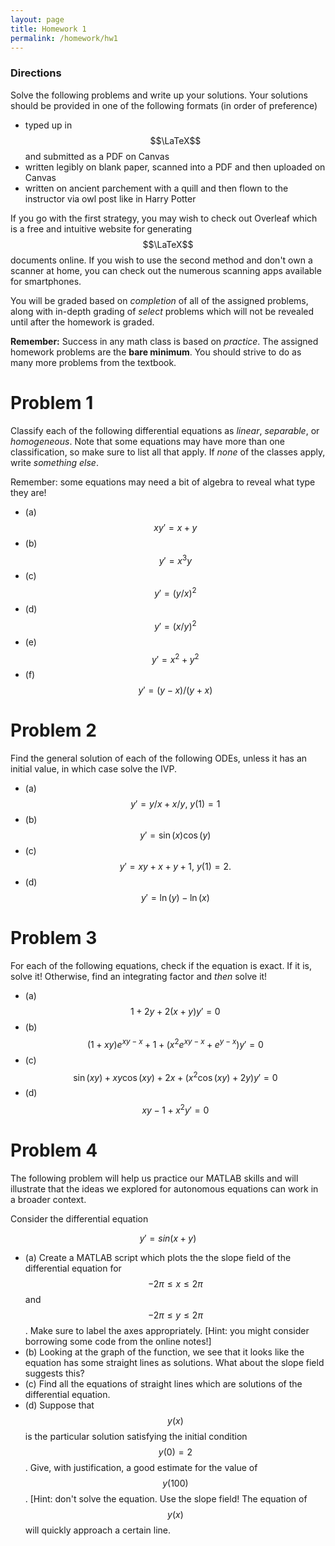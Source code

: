 ```yaml
---
layout: page
title: Homework 1
permalink: /homework/hw1
---
```


### Directions
Solve the following problems and write up your solutions.  Your solutions should be provided in one of the following formats (in order of preference)
* typed up in $$\LaTeX$$ and submitted as a PDF on Canvas
* written legibly on blank paper, scanned into a PDF and then uploaded on Canvas
* written on ancient parchement with a quill and then flown to the instructor via owl post like in Harry Potter

If you go with the first strategy, you may wish to check out Overleaf which is a free and intuitive website for generating $$\LaTeX$$ documents online.
If you wish to use the second method and don't own a scanner at home, you can check out the numerous scanning apps available for smartphones.

You will be graded based on *completion* of all of the assigned problems, along with in-depth grading of *select* problems which will not be revealed until after the homework is graded.

**Remember:** Success in any math class is based on *practice*.  The assigned homework problems are the **bare minimum**.  You should strive to do as many more problems from the textbook.

# Problem 1

Classify each of the following differential equations as *linear*, *separable*, or *homogeneous*.
Note that some equations may have more than one classification, so make sure to list all that apply.
If *none* of the classes apply, write *something else*.

Remember: some equations may need a bit of algebra to reveal what type they are!

* (a) $$xy' = x+y$$
* (b) $$y' = x^3y$$
* (c) $$y' = (y/x)^2$$
* (d) $$y' = (x/y)^2$$
* (e) $$y' = x^2 + y^2$$
* (f) $$y' = (y-x)/(y+x)$$

# Problem 2

Find the general solution of each of the following ODEs, unless it has an initial value, in which case solve the IVP.

* (a) $$y' = y/x + x/y,\ y(1) = 1$$
* (b) $$y' = \sin(x)\cos(y)$$
* (c) $$y' = xy + x + y + 1,\ y(1)=2.$$
* (d) $$y' = \ln(y) - \ln(x)$$

# Problem 3

For each of the following equations, check if the equation is exact.
If it is, solve it!
Otherwise, find an integrating factor and *then* solve it!

* (a) $$1 + 2y + 2(x+y)y' = 0$$
* (b) $$(1 + xy)e^{xy-x} + 1 + (x^2e^{xy-x} + e^{y-x})y' = 0$$
* (c) $$\sin(xy) + xy\cos(xy) + 2x + (x^2\cos(xy) + 2y)y' = 0$$
* (d) $$xy-1 + x^2y' = 0$$

# Problem 4

The following problem will help us practice our MATLAB skills and will illustrate that the ideas we explored for autonomous equations can work in a broader context.

Consider the differential equation 

$$y' = sin(x+y)$$

* (a) Create a MATLAB script which plots the the slope field of the differential equation for $$-2\pi\leq x\leq 2\pi$$ and $$-2\pi\leq y\leq 2\pi$$.  Make sure to label the axes appropriately.  [Hint: you might consider borrowing some code from the online notes!]
* (b) Looking at the graph of the function, we see that it looks like the equation has some straight lines as solutions.  What about the slope field suggests this?
* (c) Find all the equations of straight lines which are solutions of the differential equation.
* (d) Suppose that $$y(x)$$ is the particular solution satisfying the initial condition $$y(0) = 2$$.  Give, with justification, a good estimate for the value of $$y(100)$$.  [Hint: don't solve the equation.  Use the slope field!  The equation of $$y(x)$$ will quickly approach a certain line.





